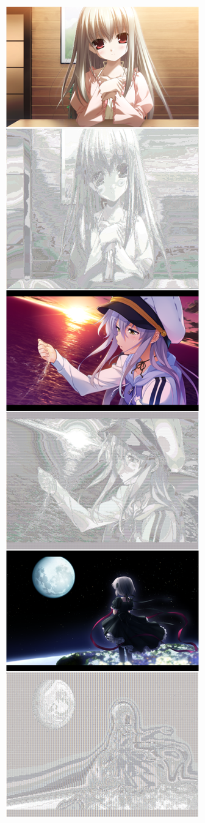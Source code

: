 ![](./images/test1.png)
![](./images/output1.png)
![](./images/test2.png)
![](./images/output2.png)
![](./images/test3.png)
![](./images/output3.png)
